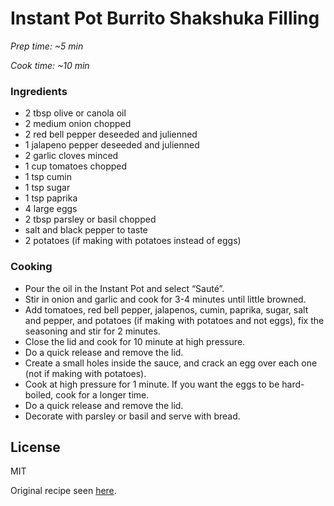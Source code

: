 # Instant Pot Burrito Shakshuka Filling

*Prep time: ~5 min*

*Cook time: ~10 min*

### Ingredients

 - 2 tbsp olive or canola oil
 - 2 medium onion chopped
 - 2 red bell pepper deseeded and julienned
 - 1 jalapeno pepper deseeded and julienned
 - 2 garlic cloves minced
 - 1 cup tomatoes chopped
 - 1 tsp cumin
 - 1 tsp sugar
 - 1 tsp paprika
 - 4 large eggs
 - 2 tbsp parsley or basil chopped
 - salt and black pepper to taste
 - 2 potatoes (if making with potatoes instead of eggs)


### Cooking

 - Pour the oil in the Instant Pot and select “Sauté”.
 - Stir in onion and garlic and cook for 3-4 minutes until little browned.
 - Add tomatoes, red bell pepper, jalapenos, cumin, paprika, sugar, salt and pepper, and potatoes (if making with potatoes and not eggs), fix the seasoning and stir for 2 minutes.
 - Close the lid and cook for 10 minute at high pressure.
 - Do a quick release and remove the lid.
 - Create a small holes inside the sauce, and crack an egg over each one (not if making with potatoes).
 - Cook at high pressure for 1 minute. If you want the eggs to be hard-boiled, cook for a longer time.
 - Do a quick release and remove the lid.
 - Decorate with parsley or basil and serve with bread.


License
----

MIT

Original recipe seen [here](https://www.corriecooks.com/instant-pot-eggs-spicy-tomato-sauce/).
